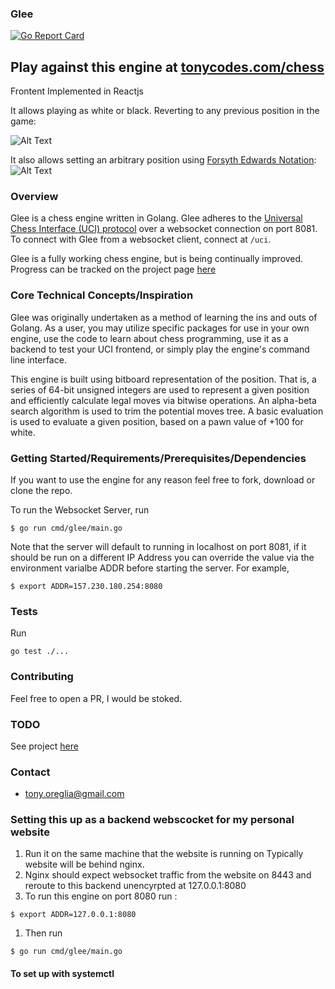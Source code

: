 ### Glee
[![Go Report Card](https://goreportcard.com/badge/github.com/tonyOreglia/glee)](https://goreportcard.com/report/github.com/tonyOreglia/glee)

## Play against this engine at [tonycodes.com/chess](https://tonycodes.com/chess)
Frontent Implemented in Reactjs

It allows playing as white or black. Reverting to any previous position in the game: 

![Alt Text](https://media.giphy.com/media/ZFoCNomY69dgvrfbNp/giphy.gif)

It also allows setting an arbitrary position using [Forsyth Edwards Notation](https://en.wikipedia.org/wiki/Forsyth%E2%80%93Edwards_Notation):
![Alt Text](https://media.giphy.com/media/KenCXMBrn6GLbKjNkD/giphy.gif)


### Overview 
Glee is a chess engine written in Golang. Glee adheres to the [Universal Chess Interface (UCI) protocol](https://en.wikipedia.org/wiki/Universal_Chess_Interface) over a websocket connection on port 8081. To connect with Glee from a websocket client, connect at `/uci`. 

Glee is a fully working chess engine, but is being continually improved. Progress can be tracked on the project page [here](https://github.com/users/tonyOreglia/projects/2) 


### Core Technical Concepts/Inspiration

Glee was originally undertaken as a method of learning the ins and outs of Golang. As a user, you may utilize specific packages for use in your own engine, use the code to learn about chess programming, use it as a backend to test your UCI frontend, or simply play the engine's command line interface. 

This engine is built using bitboard representation of the position. That is, a series of 64-bit unsigned integers are used to represent a given position and efficiently calculate legal moves via bitwise operations. 
An alpha-beta search algorithm is used to trim the potential moves tree.
A basic evaluation is used to evaluate a given position, based on a pawn value of +100 for white. 


### Getting Started/Requirements/Prerequisites/Dependencies
If you want to use the engine for any reason feel free to fork, download or clone the repo. 

To run the Websocket Server, run 
```
$ go run cmd/glee/main.go 
```

Note that the server will default to running in localhost on port 8081, if it should be run on a different IP Address you can override the value via the environment varialbe ADDR before starting the server. For example, 
```
$ export ADDR=157.230.180.254:8080
```

### Tests
Run 
```
go test ./...
```

### Contributing
Feel free to open a PR, I would be stoked. 

### TODO
See project [here](https://github.com/users/tonyOreglia/projects/2)

### Contact
- tony.oreglia@gmail.com


### Setting this up as a backend webscocket for my personal website 
1. Run it on the same machine that the website is running on
Typically website will be behind nginx. 
1. Nginx should expect websocket traffic from the website on 8443 and reroute to this backend unencyrpted at 127.0.0.1:8080
1. To run this engine on port 8080 run : 
```
$ export ADDR=127.0.0.1:8080
```
1. Then run 
```
$ go run cmd/glee/main.go
```


#### To set up with systemctl

